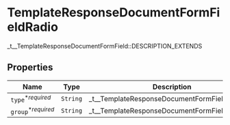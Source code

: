 

# TemplateResponseDocumentFormFieldRadio

_t__TemplateResponseDocumentFormField::DESCRIPTION_EXTENDS

## Properties

| Name | Type | Description | Notes |
|------------ | ------------- | ------------- | -------------|
| `type`<sup>*_required_</sup> | ```String``` |  _t__TemplateResponseDocumentFormField::TYPE  |  |
| `group`<sup>*_required_</sup> | ```String``` |  _t__TemplateResponseDocumentFormField::GROUP  |  |



